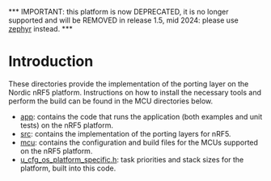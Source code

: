 *** IMPORTANT: this platform is now DEPRECATED, it is no longer supported and will be REMOVED in release 1.5, mid 2024: please use [zephyr](/port/platform/zephyr) instead. ***

# Introduction
These directories provide the implementation of the porting layer on the Nordic nRF5 platform.  Instructions on how to install the necessary tools and perform the build can be found in the MCU directories below.

- [app](app): contains the code that runs the application (both examples and unit tests) on the nRF5 platform.
- [src](src): contains the implementation of the porting layers for nRF5.
- [mcu](mcu): contains the configuration and build files for the MCUs supported on the nRF5 platform.
- [u_cfg_os_platform_specific.h](u_cfg_os_platform_specific.h): task priorities and stack sizes for the platform, built into this code.
